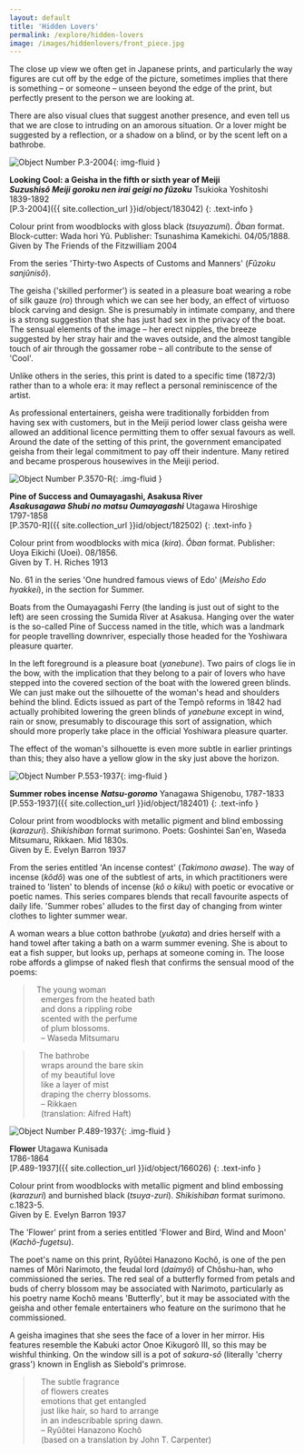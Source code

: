 ```yaml
---
layout: default
title: 'Hidden Lovers'
permalink: /explore/hidden-lovers
image: /images/hiddenlovers/front_piece.jpg
---
```

The close up view we often get in Japanese prints, and particularly the way figures are cut off by the edge of the picture, sometimes implies that there is something – or someone – unseen beyond the edge of the print, but perfectly present to the person we are looking at.

There are also visual clues that suggest another presence, and even tell us that we are close to intruding on an amorous situation. Or a lover might be suggested by a reflection, or a shadow on a blind, or by the scent left on a bathrobe.

![Object Number P.3-2004]({{site.baseurl}}/images/hiddenlovers/P_3_2004_CE.jpg){: img-fluid }

**Looking Cool: a Geisha in the fifth or sixth year of Meiji**  
_**Suzushisô Meiji goroku nen irai geigi no fûzoku**_
Tsukioka Yoshitoshi  
1839-1892  
[P.3-2004]({{ site.collection_url }}id/object/183042)
{: .text-info }

Colour print from woodblocks with gloss black (_tsuyazumi_). _Ôban_ format. Block-cutter: Wada hori Yû. Publisher: Tsunashima Kamekichi. 04/05/1888.  
Given by The Friends of the Fitzwilliam 2004

From the series 'Thirty-two Aspects of Customs and Manners' (_Fûzoku sanjûnisô_).

The geisha ('skilled performer') is seated in a pleasure boat wearing a robe of silk gauze (_ro_) through which we can see her body, an effect of virtuoso block carving and design. She is presumably in intimate company, and there is a strong suggestion that she has just had sex in the privacy of the boat. The sensual elements of the image – her erect nipples, the breeze suggested by her stray hair and the waves outside, and the almost tangible touch of air through the gossamer robe – all contribute to the sense of 'Cool'.

Unlike others in the series, this print is dated to a specific time (1872/3) rather than to a whole era: it may reflect a personal reminiscence of the artist.

As professional entertainers, geisha were traditionally forbidden from having sex with customers, but in the Meiji period lower class geisha were allowed an additional licence permitting them to offer sexual favours as well. Around the date of the setting of this print, the government emancipated geisha from their legal commitment to pay off their indenture. Many retired and became prosperous housewives in the Meiji period.

![Object Number P.3570-R]({{site.baseurl}}/images/hiddenlovers/p_3570_r_1_201308_mfj22_dc2.jpg){: .img-fluid }

**Pine of Success and Oumayagashi, Asakusa River**  
_**Asakusagawa Shubi no matsu Oumayagashi**_
Utagawa Hiroshige  
1797-1858  
[P.3570-R]({{ site.collection_url }}id/object/182502)
{: .text-info }

Colour print from woodblocks with mica (_kira_). _Ôban_ format. Publisher: Uoya Eikichi (Uoei). 08/1856.  
Given by T. H. Riches 1913

No. 61 in the series 'One hundred famous views of Edo' (_Meisho Edo hyakkei_), in the section for Summer.

Boats from the Oumayagashi Ferry (the landing is just out of sight to the left) are seen crossing the Sumida River at Asakusa. Hanging over the water is the so-called Pine of Success named in the title, which was a landmark for people travelling downriver, especially those headed for the Yoshiwara pleasure quarter.

In the left foreground is a pleasure boat (_yanebune_). Two pairs of clogs lie in the bow, with the implication that they belong to a pair of lovers who have stepped into the covered section of the boat with the lowered green blinds. We can just make out the silhouette of the woman's head and shoulders behind the blind. Edicts issued as part of the Tempô reforms in 1842 had actually prohibited lowering the green blinds of _yanebune_ except in wind, rain or snow, presumably to discourage this sort of assignation, which should more properly take place in the official Yoshiwara pleasure quarter.

The effect of the woman's silhouette is even more subtle in earlier printings than this; they also have a yellow glow in the sky just above the horizon.


![Object Number P.553-1937]({{site.baseurl}}/images/hiddenlovers/P_553_1937_CE.jpg){: img-fluid }

**Summer robes incense** _**Natsu-goromo**_
Yanagawa Shigenobu, 1787-1833  
[P.553-1937]({{ site.collection_url }}id/object/182401)
{: .text-info }


Colour print from woodblocks with metallic pigment and blind embossing (_karazuri_). _Shikishiban_ format surimono. Poets: Goshintei San'en, Waseda Mitsumaru, Rikkaen. Mid 1830s.  
Given by E. Evelyn Barron 1937

From the series entitled 'An incense contest' (_Takimono awase_). The way of incense (_kôdô_) was one of the subtlest of arts, in which practitioners were trained to 'listen' to blends of incense (_kô o kiku_) with poetic or evocative or poetic names. This series compares blends that recall favourite aspects of daily life. 'Summer robes' alludes to the first day of changing from winter clothes to lighter summer wear.

A woman wears a blue cotton bathrobe (_yukata_) and dries herself with a hand towel after taking a bath on a warm summer evening. She is about to eat a fish supper, but looks up, perhaps at someone coming in. The loose robe affords a glimpse of naked flesh that confirms the sensual mood of the poems:

>  The young woman  
    emerges from the heated bath  
    and dons a rippling robe  
    scented with the perfume  
    of plum blossoms.  
    – Waseda Mitsumaru

>   The bathrobe  
    wraps around the bare skin  
    of my beautiful love  
    like a layer of mist  
    draping the cherry blossoms.  
    – Rikkaen  
    (translation: Alfred Haft)

![Object Number P.489-1937]({{site.baseurl}}/images/hiddenlovers/p_489_1937_1_201308_mfj22_dc2.jpg){: .img-fluid }

**Flower**
Utagawa Kunisada  
1786-1864  
[P.489-1937]({{ site.collection_url }}id/object/166026)
{: .text-info }

Colour print from woodblocks with metallic pigment and blind embossing (_karazuri_) and burnished black (_tsuya-zuri_). _Shikishiban_ format surimono. c.1823-5.  
Given by E. Evelyn Barron 1937

The 'Flower' print from a series entitled 'Flower and Bird, Wind and Moon' (_Kachô-fugetsu_).

The poet's name on this print, Ryûôtei Hanazono Kochô, is one of the pen names of Môri Narimoto, the feudal lord (_daimyô_) of Chôshu-han, who commissioned the series. The red seal of a butterfly formed from petals and buds of cherry blossom may be associated with Narimoto, particularly as his poetry name Kochô means 'Butterfly', but it may be associated with the geisha and other female entertainers who feature on the surimono that he commissioned.

A geisha imagines that she sees the face of a lover in her mirror. His features resemble the Kabuki actor Onoe Kikugorô III, so this may be wishful thinking. On the window sill is a pot of _sakura-sô_ (literally 'cherry grass') known in English as Siebold's primrose.

>    The subtle fragrance  
    of flowers creates  
    emotions that get entangled  
    just like hair, so hard to arrange  
    in an indescribable spring dawn.  
    – Ryûôtei Hanazono Kochô  
    (based on a translation by John T. Carpenter)
